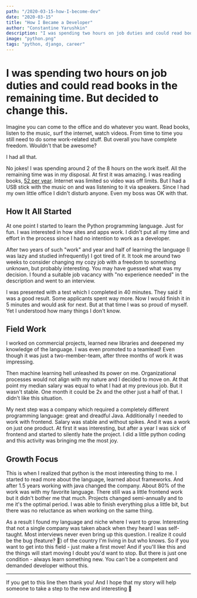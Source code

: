 ```yaml
---
path: "/2020-03-15-how-I-become-dev"
date: "2020-03-15"
title: "How I Became a Developer"
author: "Constantine Yarushkin"
description: "I was spending two hours on job duties and could read books in the remaining time. But decided to change this."
image: "python.png"
tags: "python, django, career"
---
```


# I was spending two hours on job duties and could read books in the remaining time. But decided to change this.

Imagine you can come to the office and do whatever you want. Read books, listen to the music, surf the internet,
watch videos. From time to time you still need to do some work-related stuff. But overall you have complete freedom.
Wouldn't that be awesome?

I had all that.

No jokes! I was spending around 2 of the 8 hours on the work itself. All the remaining time was in my disposal.
At first it was amazing. I was reading books, [52 per year](https://www.goodreads.com/user_challenges/1994225).
Internet was limited so video was off limits. But I had a USB stick with the music on and was listening to it via speakers.
Since I had my own little office I didn't disturb anyone. Even my boss was OK with that.

## How It All Started

At one point I started to learn the Python programming language. Just for fun. I was interested in how sites and apps work.
I didn't put all my time and effort in the process since I had no intention to work as a developer.

After two years of such "work" and year and half of learning the language (I was lazy and studied infrequently)
I got tired of it. It took me around two weeks to consider changing my cozy job with a freedom to something unknown,
but probably interesting. You may have guessed what was my decision. I found a suitable job vacancy with
"no experience needed" in the description and went to an interview.

I was presented with a test which I completed in 40 minutes. They said it was a good result. Some applicants spent way more.
Now I would finish it in 5 minutes and would ask for next. But at that time I was so proud of myself. Yet I understood
how many things I don't know.

## Field Work

I worked on commercial projects, learned new libraries and deepened my knowledge of the language. I was even promoted
to a teamlead! Even though it was just a two-member-team, after three months of work it was impressing.

Then machine learning hell unleashed its power on me. Organizational processes would not align with my nature and
I decided to move on. At that point my median salary was equal to what I had at my previous job. But it wasn't stable.
One month it could be 2x and the other just a half of that. I didn't like this situation.

My next step was a company which required a completely different programming language: great and dreadful Java.
Additionally I needed to work with frontend. Salary was stable and without spikes. And it was a work on just one product.
At first it was interesting, but after a year I was sick of frontend and started to silently hate the project. I did
a little python coding and this activity was bringing me the most joy.

## Growth Focus

This is when I realized that python is the most interesting thing to me. I started to read more about the language,
learned about frameworks. And after 1.5 years working with java changed the company. About 80% of the work was with
my favorite language. There still was a little frontend work but it didn't bother me that much. Projects changed
semi-annually and to me it's the optimal period. I was able to finish everything plus a little bit, but there was
no reluctance as when working on the same thing.

As a result I found my language and niche where I want to grow. Interesting that not a single company was taken
aback when they heard I was self-taught. Most interviews never even bring up this question. I realize it could be
the bug (feature? 🤔) of the country I'm living in but who knows. So if you want to get into this field - just make
a first move! And if you'll like this and the things will start moving I doubt you'd want to stop. But there is just
one condition - always learn something new. You can't be a competent and demanded developer without this.

---

If you get to this line then thank you! And I hope that my story will help someone to take a step to the new and
interesting :rocket:
